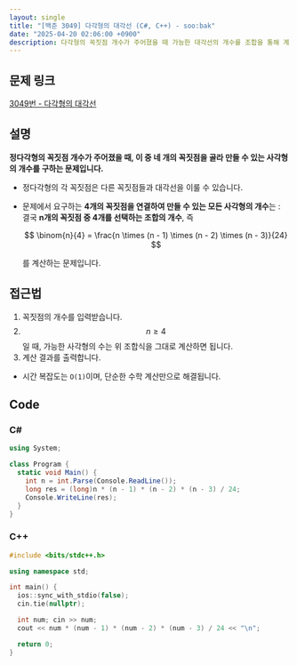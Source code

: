 ```yaml
---
layout: single
title: "[백준 3049] 다각형의 대각선 (C#, C++) - soo:bak"
date: "2025-04-20 02:06:00 +0900"
description: 다각형의 꼭짓점 개수가 주어졌을 때 가능한 대각선의 개수를 조합을 통해 계산하는 백준 3049번 다각형의 대각선 문제의 C# 및 C++ 풀이 및 해설
---
```


## 문제 링크
[3049번 - 다각형의 대각선](https://www.acmicpc.net/problem/3049)

## 설명
**정다각형의 꼭짓점 개수가 주어졌을 때, 이 중 네 개의 꼭짓점을 골라 만들 수 있는 사각형의 개수를 구하는 문제입니다.**
<br>

- 정다각형의 각 꼭짓점은 다른 꼭짓점들과 대각선을 이룰 수 있습니다.
- 문제에서 요구하는 **4개의 꼭짓점을 연결하여 만들 수 있는 모든 사각형의 개수**는 :<br>
  결국 **n개의 꼭짓점 중 4개를 선택하는 조합의 개수**, 즉

  $$
  \binom{n}{4} = \frac{n \times (n - 1) \times (n - 2) \times (n - 3)}{24}
  $$

  를 계산하는 문제입니다.

## 접근법

1. 꼭짓점의 개수를 입력받습니다.
2. $$n \geq 4$$일 때, 가능한 사각형의 수는 위 조합식을 그대로 계산하면 됩니다.
3. 계산 결과를 출력합니다.

- 시간 복잡도는 `O(1)`이며, 단순한 수학 계산만으로 해결됩니다.

## Code

### C#
```csharp
using System;

class Program {
  static void Main() {
    int n = int.Parse(Console.ReadLine());
    long res = (long)n * (n - 1) * (n - 2) * (n - 3) / 24;
    Console.WriteLine(res);
  }
}
```

### C++
```cpp
#include <bits/stdc++.h>

using namespace std;

int main() {
  ios::sync_with_stdio(false);
  cin.tie(nullptr);

  int num; cin >> num;
  cout << num * (num - 1) * (num - 2) * (num - 3) / 24 << "\n";

  return 0;
}
```
